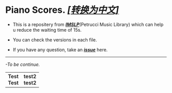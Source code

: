 # Piano Scores. *[[转换为中文]](https://github.com/SakurajimaMai02/Piano-Scores/blob/main/README-zh_CN.md)*
 - This is a repositery from *[**IMSLP**](https://imslp.org/)*(Petrucci Music Library) which can help u reduce the waiting time of 15s.
 
 - You can check the versions in each file.
 
 - If you have any question, take an *[**issue**](https://github.com/SakurajimaMai02/Piano-Scores/issues)* here.
 ---
*-To be continue.*
<table>
    <tr>
        <td> <div style="text-align: center;font-weight: 600;">Test<br>Test</div> </td>
        <td><div  style="text-align: center;font-weight: 600;">test2<br>test2</div></td>
    </tr>
</table>
